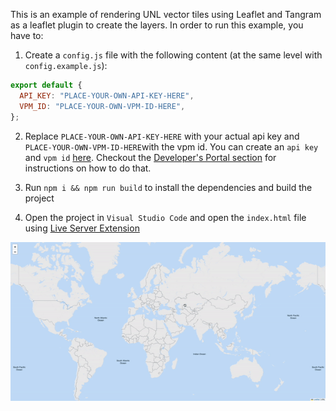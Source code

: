 This is an example of rendering UNL vector tiles using Leaflet and Tangram as a leaflet plugin to create the layers. In order to run this example, you have to:

1. Create a `config.js` file with the following content (at the same level with `config.example.js`):

```js
export default {
  API_KEY: "PLACE-YOUR-OWN-API-KEY-HERE",
  VPM_ID: "PLACE-YOUR-OWN-VPM-ID-HERE",
};
```

2. Replace `PLACE-YOUR-OWN-API-KEY-HERE` with your actual api key and `PLACE-YOUR-OWN-VPM-ID-HERE`with the vpm id. You can create an `api key` and `vpm id` [here](https://studio.unl.global/). Checkout the [Developer's Portal section](https://studio.unl.global/developers_portal/docs?page=introduction) for instructions on how to do that.

3. Run `npm i && npm run build` to install the dependencies and build the project
4. Open the project in `Visual Studio Code` and open the `index.html` file using [Live Server Extension](https://marketplace.visualstudio.com/items?itemName=ritwickdey.LiveServer)

![UNL tiles with leaflet example](https://github.com/u-n-l/examples/blob/main/unl-tiles-leaflet/gifs/leaflet_tiles_example.gif?raw=true)
